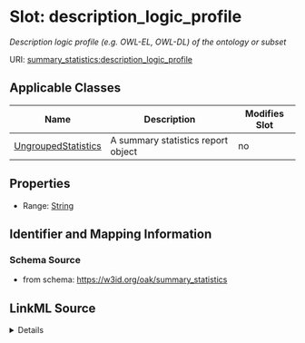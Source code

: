 

# Slot: description_logic_profile


_Description logic profile (e.g. OWL-EL, OWL-DL) of the ontology or subset_



URI: [summary_statistics:description_logic_profile](https://w3id.org/oaklib/summary_statistics.description_logic_profile)



<!-- no inheritance hierarchy -->





## Applicable Classes

| Name | Description | Modifies Slot |
| --- | --- | --- |
| [UngroupedStatistics](UngroupedStatistics.md) | A summary statistics report object |  no  |







## Properties

* Range: [String](String.md)





## Identifier and Mapping Information







### Schema Source


* from schema: https://w3id.org/oak/summary_statistics




## LinkML Source

<details>
```yaml
name: description_logic_profile
description: Description logic profile (e.g. OWL-EL, OWL-DL) of the ontology or subset
from_schema: https://w3id.org/oak/summary_statistics
rank: 1000
alias: description_logic_profile
owner: UngroupedStatistics
domain_of:
- UngroupedStatistics
slot_group: owl_statistic_group
range: string

```
</details>